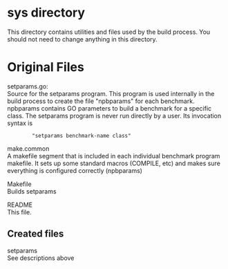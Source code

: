 # sys directory
This directory contains utilities and files used by the build process. You should not need to change anything in this directory. 

# Original Files

setparams.go:<br>
Source for the setparams program. This program is used internally in the build process to create the file "npbparams" for each benchmark. npbparams contains GO parameters to build a benchmark for a specific class. The setparams program is never run directly by a user. Its invocation syntax is 

            "setparams benchmark-name class"

make.common<br>
        A makefile segment that is included in each individual benchmark program makefile. It sets up some standard macros (COMPILE, etc) and makes sure everything is configured correctly (npbparams)

Makefile <br>
        Builds  setparams

README<br>
        This file. 

Created files
-------------

setparams<br>
	See descriptions above
